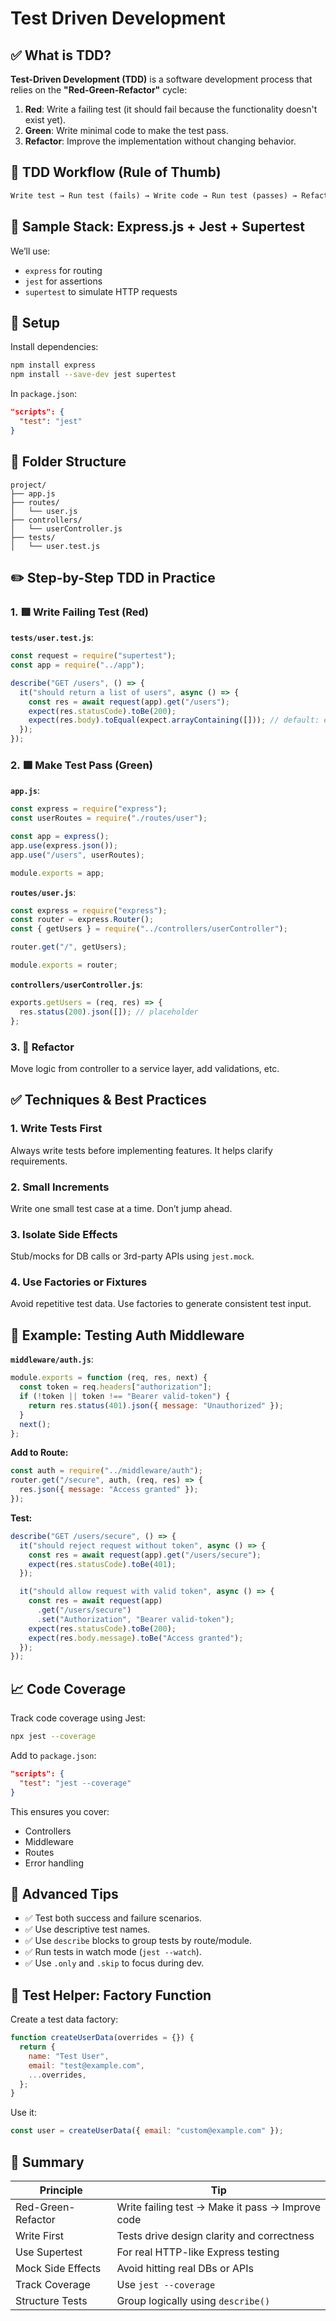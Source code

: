 # Test Driven Development

## ✅ What is TDD?

**Test-Driven Development (TDD)** is a software development process that relies on the **"Red-Green-Refactor"** cycle:

1. **Red**: Write a failing test (it should fail because the functionality doesn't exist yet).
2. **Green**: Write minimal code to make the test pass.
3. **Refactor**: Improve the implementation without changing behavior.

## 🧠 TDD Workflow (Rule of Thumb)

```txt
Write test → Run test (fails) → Write code → Run test (passes) → Refactor
```

## 🧪 Sample Stack: Express.js + Jest + Supertest

We’ll use:

- `express` for routing
- `jest` for assertions
- `supertest` to simulate HTTP requests

## 🔧 Setup

Install dependencies:

```bash
npm install express
npm install --save-dev jest supertest
```

In `package.json`:

```json
"scripts": {
  "test": "jest"
}
```

## 📁 Folder Structure

```
project/
├── app.js
├── routes/
│   └── user.js
├── controllers/
│   └── userController.js
├── tests/
│   └── user.test.js
```

## ✏️ Step-by-Step TDD in Practice

### 1. 🟥 Write Failing Test (Red)

**`tests/user.test.js`**:

```js
const request = require("supertest");
const app = require("../app");

describe("GET /users", () => {
  it("should return a list of users", async () => {
    const res = await request(app).get("/users");
    expect(res.statusCode).toBe(200);
    expect(res.body).toEqual(expect.arrayContaining([])); // default: empty array
  });
});
```

### 2. 🟩 Make Test Pass (Green)

**`app.js`**:

```js
const express = require("express");
const userRoutes = require("./routes/user");

const app = express();
app.use(express.json());
app.use("/users", userRoutes);

module.exports = app;
```

**`routes/user.js`**:

```js
const express = require("express");
const router = express.Router();
const { getUsers } = require("../controllers/userController");

router.get("/", getUsers);

module.exports = router;
```

**`controllers/userController.js`**:

```js
exports.getUsers = (req, res) => {
  res.status(200).json([]); // placeholder
};
```

### 3. 🔁 Refactor

Move logic from controller to a service layer, add validations, etc.

## ✅ Techniques & Best Practices

### 1. **Write Tests First**

Always write tests before implementing features. It helps clarify requirements.

### 2. **Small Increments**

Write one small test case at a time. Don’t jump ahead.

### 3. **Isolate Side Effects**

Stub/mocks for DB calls or 3rd-party APIs using `jest.mock`.

### 4. **Use Factories or Fixtures**

Avoid repetitive test data. Use factories to generate consistent test input.

## 🔐 Example: Testing Auth Middleware

**`middleware/auth.js`**:

```js
module.exports = function (req, res, next) {
  const token = req.headers["authorization"];
  if (!token || token !== "Bearer valid-token") {
    return res.status(401).json({ message: "Unauthorized" });
  }
  next();
};
```

**Add to Route:**

```js
const auth = require("../middleware/auth");
router.get("/secure", auth, (req, res) => {
  res.json({ message: "Access granted" });
});
```

**Test:**

```js
describe("GET /users/secure", () => {
  it("should reject request without token", async () => {
    const res = await request(app).get("/users/secure");
    expect(res.statusCode).toBe(401);
  });

  it("should allow request with valid token", async () => {
    const res = await request(app)
      .get("/users/secure")
      .set("Authorization", "Bearer valid-token");
    expect(res.statusCode).toBe(200);
    expect(res.body.message).toBe("Access granted");
  });
});
```

## 📈 Code Coverage

Track code coverage using Jest:

```bash
npx jest --coverage
```

Add to `package.json`:

```json
"scripts": {
  "test": "jest --coverage"
}
```

This ensures you cover:

- Controllers
- Middleware
- Routes
- Error handling

## 🧰 Advanced Tips

- ✅ Test both success and failure scenarios.
- ✅ Use descriptive test names.
- ✅ Use `describe` blocks to group tests by route/module.
- ✅ Run tests in watch mode (`jest --watch`).
- ✅ Use `.only` and `.skip` to focus during dev.

## 🧪 Test Helper: Factory Function

Create a test data factory:

```js
function createUserData(overrides = {}) {
  return {
    name: "Test User",
    email: "test@example.com",
    ...overrides,
  };
}
```

Use it:

```js
const user = createUserData({ email: "custom@example.com" });
```

## 📌 Summary

| Principle          | Tip                                              |
| ------------------ | ------------------------------------------------ |
| Red-Green-Refactor | Write failing test → Make it pass → Improve code |
| Write First        | Tests drive design clarity and correctness       |
| Use Supertest      | For real HTTP-like Express testing               |
| Mock Side Effects  | Avoid hitting real DBs or APIs                   |
| Track Coverage     | Use `jest --coverage`                            |
| Structure Tests    | Group logically using `describe()`               |
